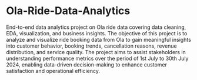 # Ola-Ride-Data-Analytics
End-to-end data analytics project on Ola ride data covering data cleaning, EDA, visualization, and business insights.
The objective of this project is to analyze and visualize ride booking data from Ola to gain meaningful insights into customer behavior, booking trends, cancellation reasons, revenue distribution, and service quality. The project aims to assist stakeholders in understanding performance metrics over the period of 1st July to 30th July 2024, enabling data-driven decision-making to enhance customer satisfaction and operational efficiency.
